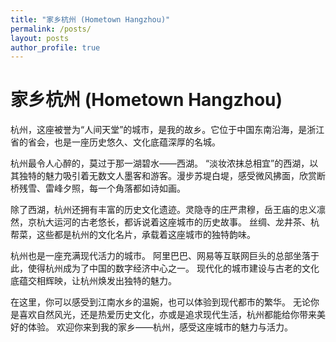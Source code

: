 ```yaml
---
title: "家乡杭州 (Hometown Hangzhou)"
permalink: /posts/
layout: posts
author_profile: true
---
```


# 家乡杭州 (Hometown Hangzhou)

杭州，这座被誉为“人间天堂”的城市，是我的故乡。它位于中国东南沿海，是浙江省的省会，也是一座历史悠久、文化底蕴深厚的名城。

杭州最令人心醉的，莫过于那一湖碧水——西湖。  “淡妆浓抹总相宜”的西湖，以其独特的魅力吸引着无数文人墨客和游客。漫步苏堤白堤，感受微风拂面，欣赏断桥残雪、雷峰夕照，每一个角落都如诗如画。

除了西湖，杭州还拥有丰富的历史文化遗迹。灵隐寺的庄严肃穆，岳王庙的忠义凛然，京杭大运河的古老悠长，都诉说着这座城市的历史故事。  丝绸、龙井茶、杭帮菜，这些都是杭州的文化名片，承载着这座城市的独特韵味。

杭州也是一座充满现代活力的城市。  阿里巴巴、网易等互联网巨头的总部坐落于此，使得杭州成为了中国的数字经济中心之一。  现代化的城市建设与古老的文化底蕴交相辉映，让杭州焕发出独特的魅力。

在这里，你可以感受到江南水乡的温婉，也可以体验到现代都市的繁华。  无论你是喜欢自然风光，还是热爱历史文化，亦或是追求现代生活，杭州都能给你带来美好的体验。  欢迎你来到我的家乡——杭州，感受这座城市的魅力与活力。
